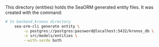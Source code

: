 This directory (entities) holds the SeaORM generated entity files. 
It was created with the command:

```sh
# In backend_kronos directory
    sea-orm-cli generate entity \
        -u postgres://postgres:password@localhost:5432/kronos_db \
        -o src/models/entities \
        --with-serde both
```